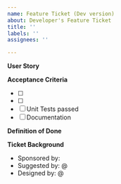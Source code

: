 ```yaml
---
name: Feature Ticket (Dev version)
about: Developer's Feature Ticket
title: ''
labels: ''
assignees: ''

---
```


<!--- Provide a general summary of the feature enhancement in the Title above -->

**User Story**
<!--- Describe what a user would want to do in the new feature enhancement -->


**Acceptance Criteria**
-   [ ] <FILL IN>
-   [ ] <FILL IN>
-   [ ] Unit Tests passed
-   [ ] Documentation

**Definition of Done**


**Ticket Background**
*   Sponsored by: <!--- Who is funding this effort? Getty Conservation Institute|Self Funded -->
*   Suggested by: @ <!--- This could be the person who files the Feature Request, but not always. -->
*   Designed by: @ <!--- Who designed this new feature-->
